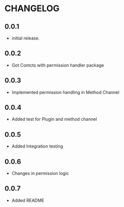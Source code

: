 # CHANGELOG

## 0.0.1

* initial release.

## 0.0.2

* Got Contcts with permission handler package

## 0.0.3

* Implemented permission handling in Method Channel

## 0.0.4

* Added test for Plugin and method channel

## 0.0.5

* Added Integration testing

## 0.0.6

* Changes in permission logic

## 0.0.7

* Added README

